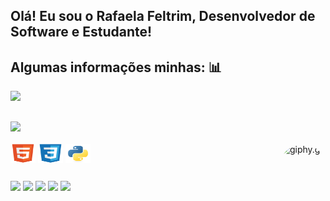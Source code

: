 ## Olá! Eu sou o Rafaela Feltrim, Desenvolvedor de Software e Estudante!

## Algumas informações minhas: :bar_chart:

<img src="https://github-readme-stats.vercel.app/api?username=RaFeltrim&show_icons=true&theme=highcontrast&include_all_commits=true"> 

##
<img src="https://github-readme-stats.vercel.app/api/top-langs/?username=RaFeltrim">
<br>

 <div style="display: inline_block"><br>
  
  <img align="center" alt="Rafa-HTML" height="30" width="40" src="https://raw.githubusercontent.com/devicons/devicon/master/icons/html5/html5-original.svg">
  <img align="center" alt="Rafa-CSS" height="30" width="40" src="https://raw.githubusercontent.com/devicons/devicon/master/icons/css3/css3-original.svg">
  <img align="center" alt="Rafa-Python" height="30" width="40" src="https://raw.githubusercontent.com/devicons/devicon/master/icons/python/python-original.svg">
  <img align="right" alt="giphy.gif" height="150" style="border-radius:50px;" src="https://user-images.githubusercontent.com/125091849/231576397-4a53b381-a669-4b7e-aa78-8af1b76cc604.gif">
 
</div>

  
  ##

<div> 
  
  <a href="https://instagram.com/rafeltrim" target="_blank"><img src="https://img.shields.io/badge/-Instagram-%23E4405F?style=for-the-badge&logo=instagram&logoColor=white" target="_blank"></a>
 	<a href="https://www.twitch.tv/rafeltrim" target="_blank"><img src="https://img.shields.io/badge/Twitch-9146FF?style=for-the-badge&logo=twitch&logoColor=white" target="_blank"></a>
 <a href="https://discord.gg/3kzwAKwD" target="_blank"><img src="https://img.shields.io/badge/Discord-7289DA?style=for-the-badge&logo=discord&logoColor=white" target="_blank"></a> 
  <a href = "mailto:rafeltrim@gmail.com"><img src="https://img.shields.io/badge/-Gmail-%23333?style=for-the-badge&logo=gmail&logoColor=white" target="_blank"></a>
  <a href="https://www.linkedin.com/in/rafael-feltrim-ab4746265/" target="_blank"><img src="https://img.shields.io/badge/-LinkedIn-%230077B5?style=for-the-badge&logo=linkedin&logoColor=white" target="_blank"></a> 
  
</div>

